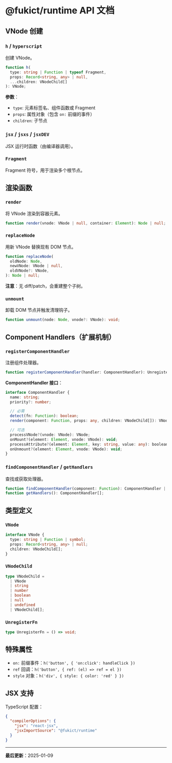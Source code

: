 # @fukict/runtime API 文档

## VNode 创建

### `h` / `hyperscript`

创建 VNode。

```typescript
function h(
  type: string | Function | typeof Fragment,
  props: Record<string, any> | null,
  ...children: VNodeChild[]
): VNode;
```

**参数**：

- `type`: 元素标签名、组件函数或 Fragment
- `props`: 属性对象（包含 `on:` 前缀的事件）
- `children`: 子节点

### `jsx` / `jsxs` / `jsxDEV`

JSX 运行时函数（由编译器调用）。

### `Fragment`

Fragment 符号，用于渲染多个根节点。

## 渲染函数

### `render`

将 VNode 渲染到容器元素。

```typescript
function render(vnode: VNode | null, container: Element): Node | null;
```

### `replaceNode`

用新 VNode 替换现有 DOM 节点。

```typescript
function replaceNode(
  oldNode: Node,
  newVNode: VNode | null,
  oldVNode?: VNode,
): Node | null;
```

**注意**：无 diff/patch，会重建整个子树。

### `unmount`

卸载 DOM 节点并触发清理钩子。

```typescript
function unmount(node: Node, vnode?: VNode): void;
```

## Component Handlers（扩展机制）

### `registerComponentHandler`

注册组件处理器。

```typescript
function registerComponentHandler(handler: ComponentHandler): UnregisterFn;
```

**ComponentHandler 接口**：

```typescript
interface ComponentHandler {
  name: string;
  priority?: number;

  // 必需
  detect(fn: Function): boolean;
  render(component: Function, props: any, children: VNodeChild[]): VNode | null;

  // 可选
  processVNode?(vnode: VNode): VNode;
  onMount?(element: Element, vnode: VNode): void;
  processAttribute?(element: Element, key: string, value: any): boolean;
  onUnmount?(element: Element, vnode: VNode): void;
}
```

### `findComponentHandler` / `getHandlers`

查找或获取处理器。

```typescript
function findComponentHandler(component: Function): ComponentHandler | null;
function getHandlers(): ComponentHandler[];
```

## 类型定义

### `VNode`

```typescript
interface VNode {
  type: string | Function | symbol;
  props: Record<string, any> | null;
  children: VNodeChild[];
}
```

### `VNodeChild`

```typescript
type VNodeChild =
  | VNode
  | string
  | number
  | boolean
  | null
  | undefined
  | VNodeChild[];
```

### `UnregisterFn`

```typescript
type UnregisterFn = () => void;
```

## 特殊属性

- `on:` 前缀事件：`h('button', { 'on:click': handleClick })`
- `ref` 回调：`h('button', { ref: (el) => ref = el })`
- `style` 对象：`h('div', { style: { color: 'red' } })`

## JSX 支持

TypeScript 配置：

```json
{
  "compilerOptions": {
    "jsx": "react-jsx",
    "jsxImportSource": "@fukict/runtime"
  }
}
```

---

**最后更新**：2025-01-09
